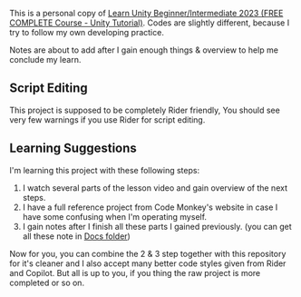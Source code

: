This is a personal copy of [Learn Unity Beginner/Intermediate 2023 (FREE COMPLETE Course - Unity Tutorial)](https://youtu.be/AmGSEH7QcDg).
Codes are slightly different, because I try to follow my own developing practice.

Notes are about to add after I gain enough things & overview to help me conclude my learn.

## Script Editing

This project is supposed to be completely Rider friendly,
You should see very few warnings if you use Rider for script editing.

## Learning Suggestions

I'm learning this project with these following steps:

1. I watch several parts of the lesson video
   and gain overview of the next steps.
2. I have a full reference project from Code Monkey's website
   in case I have some confusing when I'm operating myself.
3. I gain notes after I finish all these parts I gained previously.
   (you can get all these note in [Docs folder](Assets/Docs))

Now for you, you can combine the 2 & 3 step together with this repository
for it's cleaner 
and I also accept many better code styles given from Rider and Copilot.
But all is up to you, if you thing the raw project is more completed or so on.